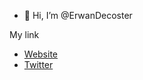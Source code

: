 - 👋 Hi, I’m @ErwanDecoster

My link
- <a href="https://erwan.pro">Website</a>
- <a href="https://twitter.com/erwan0711">Twitter</a>

<!---
ErwanDecoster/ErwanDecoster is a ✨ special ✨ repository because its `README.md` (this file) appears on your GitHub profile.
You can click the Preview link to take a look at your changes.
--->
